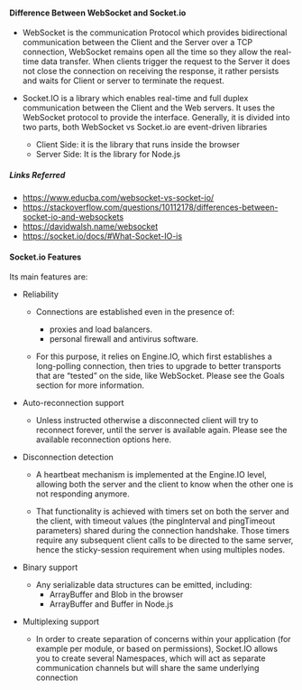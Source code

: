 #### Difference Between WebSocket and Socket.io

- WebSocket is the communication Protocol which provides bidirectional communication between the Client and the Server over a TCP connection, WebSocket remains open all the time so they allow the real-time data transfer. When clients trigger the request to the Server it does not close the connection on receiving the response, it rather persists and waits for Client or server to terminate the request.

- Socket.IO is a library which enables real-time and full duplex communication between the Client and the Web servers. It uses the WebSocket protocol to provide the interface. Generally, it is divided into two parts, both WebSocket vs Socket.io are event-driven libraries
    - Client Side: it is the library that runs inside the browser
    - Server Side: It is the library for Node.js

##### Links Referred

- https://www.educba.com/websocket-vs-socket-io/
- https://stackoverflow.com/questions/10112178/differences-between-socket-io-and-websockets
- https://davidwalsh.name/websocket
- https://socket.io/docs/#What-Socket-IO-is

#### Socket.io Features
Its main features are:

- Reliability
    - Connections are established even in the presence of:
        - proxies and load balancers.
        - personal firewall and antivirus software.

    - For this purpose, it relies on Engine.IO, which first establishes a long-polling connection, then                 tries to upgrade to better transports that are “tested” on the side, like WebSocket. Please see the Goals section for more information.
    
- Auto-reconnection support
    - Unless instructed otherwise a disconnected client will try to reconnect forever, until the server is available again. Please see the available reconnection options here.
    
- Disconnection detection
    - A heartbeat mechanism is implemented at the Engine.IO level, allowing both the server and the client to know when the other one is not responding anymore.

    - That functionality is achieved with timers set on both the server and the client, with timeout values (the pingInterval and pingTimeout parameters) shared during the connection handshake. Those timers require any subsequent client calls to be directed to the same server, hence the sticky-session requirement when using multiples nodes.
    
- Binary support
    - Any serializable data structures can be emitted, including:
        - ArrayBuffer and Blob in the browser
        - ArrayBuffer and Buffer in Node.js

- Multiplexing support
    - In order to create separation of concerns within your application (for example per module, or based on permissions), Socket.IO allows you to create several Namespaces, which will act as separate communication channels but will share the same underlying connection
